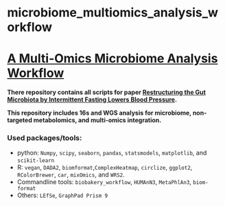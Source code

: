 # microbiome_multiomics_analysis_workflow
# [A Multi-Omics Microbiome Analysis Workflow](https://github.com/huananfshi/microbiome_multiomics_analysis_workflow)

**There repository contains all scripts for paper [Restructuring the Gut Microbiota by Intermittent Fasting Lowers Blood Pressure](https://doi.org/10.1161/circresaha.120.318155).**

**This repository includes 16s and WGS analysis for microbiome, non-targeted metabolomics, and multi-omics integration.**

### Used packages/tools:
  * python: `Numpy`, `scipy`, `seaborn`, `pandas`, `statsmodels`, `matplotlib`, and `scikit-learn`  
  * R: `vegan`, `DADA2`, `biomformat`,`ComplexHeatmap`, `circlize`, `ggplot2`, `RColorBrewer`, `car`, `mixOmics`, and `WRS2`.
  * Commandline tools: `biobakery_workflow`, `HUMAnN3`, `MetaPhlAn3`, `biom-format`
  * Others: `LEfSe`, `GraphPad Prism 9`
